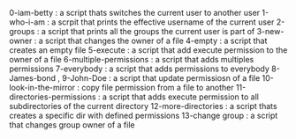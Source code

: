 0-iam-betty
: a script thats switches the current user to another user
1-who-i-am
: a scrpit that prints the effective username of the current user 
2-groups
: a script that prints all the groups the current user is part of
3-new-owner 
: a script that changes the owner of a file
4-empty
: a script that creates an empty file
5-execute
: a script that add execute permission to the owner of a file
6-multiple-permissions
: a script that adds multiples permissions
7-everybody
: a script that adds permissions to everybody
8-James-bond , 9-John-Doe
: a script that update permissiosn of a file
10-look-in-the-mirror
: copy file permission from a file to another
11-directories-permissions
: a script that adds execute permission to all subdirectories of the current directory
12-more-directories
: a script thats creates a specific dir with defined permissions
13-change group 
: a script that changes group owner of a file
